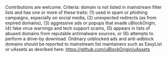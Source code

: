 Contributions are welcome. Criteria: domain is not listed in mainstream filter lists and has one or more of these traits: 
(1) used in spam or phishing campaigns, especially on social media, 
(2) unexpected redirects (as from expired domains), 
(3) aggressive ads or popups that evade uBlockOrigin, 
(4) fake virus warnings and tech support scams, 
(5) appears in lists of abused domains from reputable antimalware sources, or 
(6) attempts to perform a drive-by download. 
Ordinary unblocked ads and anti-adblock domains should be reported to mainstream list maintainers such as EasyList or uAssets as desribed here: 
https://github.com/uBlockOrigin/uAssets
